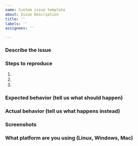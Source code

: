 ```yaml
---
name: Custom issue template
about: Issue Description
title: ''
labels: ''
assignees: ''

---
```


<!--- Remove sections that do not apply -->
### Describe the issue

### Steps to reproduce
1. 
2. 
3. 
### Expected behavior (tell us what should happen)

### Actual behavior (tell us what happens instead)

### Screenshots

### What platform are you using (Linux, Windows, Mac)
